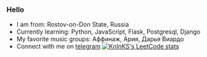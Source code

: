 ### Hello
- I am from: Rostov-on-Don State, Russia
- Currently learning: Python, JavaScript, Flask, Postgresql, Django
- My favorite music groups: Аффинаж, Ария, Дарья Виардо
- Connect with me on [telegram](https://t.me/mchtcl)
[![KnlnKS's LeetCode stats](https://leetcode-stats-six.vercel.app/?username=synthematik&theme=dark)](https://github.com/KnlnKS/leetcode-stats)
